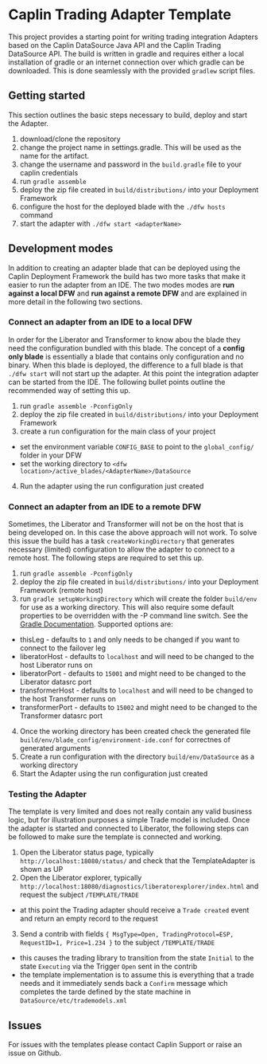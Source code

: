 # Caplin Trading Adapter Template

This project provides a starting point for writing trading integration Adapters based on the Caplin DataSource Java API and the Caplin Trading DataSource API. The build is written in gradle and requires either a local installation of gradle or an internet connection over which gradle can be downloaded. This is done seamlessly with the provided `gradlew` script files.

## Getting started
This section outlines the basic steps necessary to build, deploy and start the Adapter.

1. download/clone the repository
2. change the project name in settings.gradle. This will be used as the name for the artifact.
3. change the username and password in the `build.gradle` file to your caplin credentials
4. run `gradle assemble`
5. deploy the zip file created in `build/distributions/` into your Deployment Framework
6. configure the host for the deployed blade with the `./dfw hosts` command
7. start the adapter with `./dfw start <adapterName>`


## Development modes
In addition to creating an adapter blade that can be deployed using the Caplin Deployment Framework the build has two more tasks that make it easier to run the adapter from an IDE. The two modes modes are **run against a local DFW** and **run against a remote DFW** and are explained in more detail in the following two sections.

### Connect an adapter from an IDE to a local DFW
In order for the Liberator and Transformer to know abou the blade they need the configuration bundled with this blade. The concept of a **config only blade** is essentially a blade that contains only configuration and no binary. When this blade is deployed, the difference to a full blade is that `./dfw start` will not start up the adapter. At this point the integration adapter can be started from the IDE. The following bullet points outline the recommended way of setting this up.

1. run `gradle assemble -PconfigOnly`
2. deploy the zip file created in `build/distributions/` into your Deployment Framework
3. create a run configuration for the main class of your project
 * set the environment variable `CONFIG_BASE` to point to the `global_config/` folder in your DFW
 * set the working directory to `<dfw location>/active_blades/<AdapterName>/DataSource `
4. Run the adapter using the run configuration just created

### Connect an adapter from an IDE to a remote DFW
Sometimes, the Liberator and Transformer will not be on the host that is being developed on. In this case the above approach will not work. To solve this issue the build has a task `createWorkingDirectory` that generates necessary (limited) configuration to allow the adapter to connect to a remote host. The following steps are required to set this up.

1. run `gradle assemble -PconfigOnly`
2. deploy the zip file created in `build/distributions/` into your Deployment Framework (remote host)
3. run `gradle setupWorkingDirectory` which will create the folder `build/env` for use as a working directory. This will also require some default properties to be overridden with the -P command line switch. See the [Gradle Documentation]( https://docs.gradle.org/current/userguide/build_environment.html#sec:gradle_properties_and_system_properties). Supported options are:
 * thisLeg - defaults to `1` and only needs to be changed if you want to connect to the failover leg
 * liberatorHost - defaults to `localhost` and will need to be changed to the host Liberator runs on
 * liberatorPort - defaults to `15001` and might need to be changed to the Liberator datasrc port
 * transformerHost - defaults to `localhost` and will need to be changed to the host Transformer runs on
 * transformerPort - defaults to `15002` and might need to be changed to the Transformer datasrc port
4. Once the working directory has been created check the generated file `build/env/blade_config/environment-ide.conf` for correctnes of generated arguments
5. Create a run configuration with the directory `build/env/DataSource` as a working directory
6. Start the Adapter using the run configuration just created

### Testing the Adapter
The template is very limited and does not really contain any valid business logic, but for illustration purposes a simple Trade model is included. Once the adapter is started and connected to Liberator, the following steps can be followed to make sure the template is connected and working.

1. Open the Liberator status page, typically `http://localhost:18080/status/` and check that the TemplateAdapter is shown as UP
2. Open the Liberator explorer, typically `http://localhost:18080/diagnostics/liberatorexplorer/index.html` and request the subject `/TEMPLATE/TRADE`
 * at this point the Trading adapter should receive a `Trade created` event and return an empty record to the request
3. Send a contrib with fields `{ MsgType=Open, TradingProtocol=ESP, RequestID=1, Price=1.234 }` to the subject `/TEMPLATE/TRADE`
 * this causes the trading library to transition from the state `Initial` to the state `Executing` via the Trigger `Open` sent in the contrib
 * the template implementation is to assume this is everything that a trade needs and it immediately sends back a `Confirm` message which completes the tarde defined by the state machine in `DataSource/etc/trademodels.xml`


## Issues
For issues with the templates please contact Caplin Support or raise an issue on Github.
